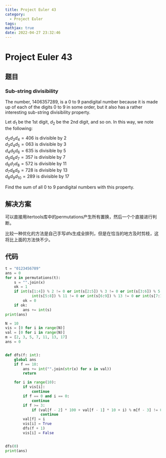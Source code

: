 ```yaml
---
title: Project Euler 43
category:
  - Project Euler
tags:
mathjax: true
date: 2022-04-27 23:32:46
---
```


<escape><!-- more --></escape>

# Project Euler 43

## 题目

### Sub-string divisibility

The number, $1406357289$, is a $0$ to $9$ pandigital number because it is made up of each of the digits $0$ to $9$ in some order, but it also has a rather interesting sub-string divisibility property.

Let $d_1$ be the $1\mathrm{st}$ digit, $d_2$ be the $2\mathrm{nd}$ digit, and so on. In this way, we note the following:

$d_2d_3d_4=406$ is divisible by $2$<br>
$d_3d_4d_5=063$ is divisible by $3$<br>
$d_4d_5d_6=635$ is divisible by $5$<br>
$d_5d_6d_7=357$ is divisible by $7$<br>
$d_6d_7d_8=572$ is divisible by $11$<br>
$d_7d_8d_9=728$ is divisible by $13$<br>
$d_8d_9d_{10}=289$ is divisible by $17$<br>

Find the sum of all $0$ to $9$ pandigital numbers with this property.

## 解决方案

可以直接用itertools库中的permutations产生所有置换，然后一个个直接进行判断。

比较一种优化的方法是自己手写dfs生成全排列，但是在恰当的地方及时剪枝，这将比上面的方法快不少。

## 代码

```py
t = "0123456789"
ans = 0
for x in permutations(t):
    s = "".join(x)
    ok = 1
    if int(s[1:4]) % 2 != 0 or int(s[2:5]) % 3 != 0 or int(s[3:6]) % 5 != 0 or int(s[4:7]) % 7 != 0 or \
            int(s[5:8]) % 11 != 0 or int(s[6:9]) % 13 != 0 or int(s[7:10]) % 17 != 0:
        ok = 0
    if ok:
        ans += int(s)
print(ans)
```

```py
N = 10
vis = [0 for i in range(N)]
val = [0 for i in range(N)]
m = [2, 3, 5, 7, 11, 13, 17]
ans = 0


def dfs(f: int):
    global ans
    if f == 10:
        ans += int("".join(str(x) for x in val))
        return

    for i in range(10):
        if vis[i]:
            continue
        if f == 0 and i == 0:
            continue
        if f >= 3:
            if (val[f - 2] * 100 + val[f - 1] * 10 + i) % m[f - 3] != 0:
                continue
        val[f] = i
        vis[i] = True
        dfs(f + 1)
        vis[i] = False


dfs(0)
print(ans)
```
